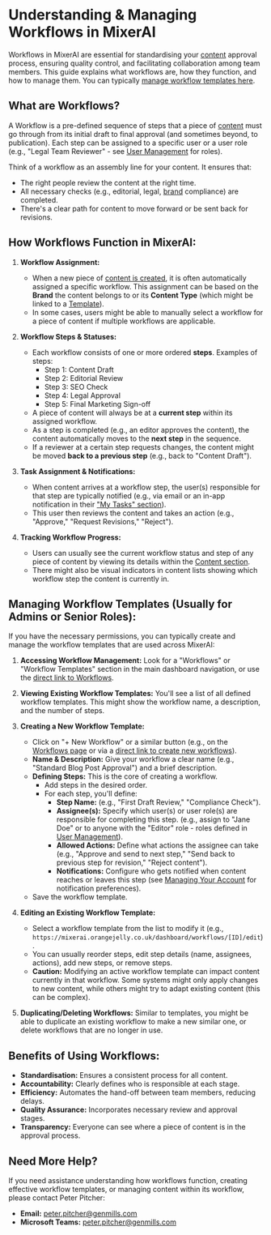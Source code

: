 # Understanding & Managing Workflows in MixerAI

Workflows in MixerAI are essential for standardising your [content](./?article=03-content) approval process, ensuring quality control, and facilitating collaboration among team members. This guide explains what workflows are, how they function, and how to manage them. You can typically [manage workflow templates here](https://mixerai.orangejelly.co.uk/dashboard/workflows).

## What are Workflows?

A Workflow is a pre-defined sequence of steps that a piece of [content](./?article=03-content) must go through from its initial draft to final approval (and sometimes beyond, to publication). Each step can be assigned to a specific user or a user role (e.g., "Legal Team Reviewer" - see [User Management](./?article=07-users) for roles).

Think of a workflow as an assembly line for your content. It ensures that:
*   The right people review the content at the right time.
*   All necessary checks (e.g., editorial, legal, [brand](./?article=02-brands) compliance) are completed.
*   There's a clear path for content to move forward or be sent back for revisions.

## How Workflows Function in MixerAI:

1.  **Workflow Assignment:**
    *   When a new piece of [content is created](./?article=03-content), it is often automatically assigned a specific workflow. This assignment can be based on the **Brand** the content belongs to or its **Content Type** (which might be linked to a [Template](./?article=04-templates)).
    *   In some cases, users might be able to manually select a workflow for a piece of content if multiple workflows are applicable.

2.  **Workflow Steps & Statuses:**
    *   Each workflow consists of one or more ordered **steps**. Examples of steps:
        *   Step 1: Content Draft
        *   Step 2: Editorial Review
        *   Step 3: SEO Check
        *   Step 4: Legal Approval
        *   Step 5: Final Marketing Sign-off
    *   A piece of content will always be at a **current step** within its assigned workflow.
    *   As a step is completed (e.g., an editor approves the content), the content automatically moves to the **next step** in the sequence.
    *   If a reviewer at a certain step requests changes, the content might be moved **back to a previous step** (e.g., back to "Content Draft").

3.  **Task Assignment & Notifications:**
    *   When content arrives at a workflow step, the user(s) responsible for that step are typically notified (e.g., via email or an in-app notification in their ["My Tasks" section](./?article=06-my-tasks)).
    *   This user then reviews the content and takes an action (e.g., "Approve," "Request Revisions," "Reject").

4.  **Tracking Workflow Progress:**
    *   Users can usually see the current workflow status and step of any piece of content by viewing its details within the [Content section](https://mixerai.orangejelly.co.uk/dashboard/content).
    *   There might also be visual indicators in content lists showing which workflow step the content is currently in.

## Managing Workflow Templates (Usually for Admins or Senior Roles):

If you have the necessary permissions, you can typically create and manage the workflow templates that are used across MixerAI:

1.  **Accessing Workflow Management:** Look for a "Workflows" or "Workflow Templates" section in the main dashboard navigation, or use the [direct link to Workflows](https://mixerai.orangejelly.co.uk/dashboard/workflows).

2.  **Viewing Existing Workflow Templates:** You'll see a list of all defined workflow templates. This might show the workflow name, a description, and the number of steps.

3.  **Creating a New Workflow Template:**
    *   Click on "+ New Workflow" or a similar button (e.g., on the [Workflows page](https://mixerai.orangejelly.co.uk/dashboard/workflows) or via a [direct link to create new workflows](https://mixerai.orangejelly.co.uk/dashboard/workflows/new)).
    *   **Name & Description:** Give your workflow a clear name (e.g., "Standard Blog Post Approval") and a brief description.
    *   **Defining Steps:** This is the core of creating a workflow.
        *   Add steps in the desired order.
        *   For each step, you'll define:
            *   **Step Name:** (e.g., "First Draft Review," "Compliance Check").
            *   **Assignee(s):** Specify which user(s) or user role(s) are responsible for completing this step. (e.g., assign to "Jane Doe" or to anyone with the "Editor" role - roles defined in [User Management](./?article=07-users)).
            *   **Allowed Actions:** Define what actions the assignee can take (e.g., "Approve and send to next step," "Send back to previous step for revision," "Reject content").
            *   **Notifications:** Configure who gets notified when content reaches or leaves this step (see [Managing Your Account](./?article=08-account) for notification preferences).
    *   Save the workflow template.

4.  **Editing an Existing Workflow Template:**
    *   Select a workflow template from the list to modify it (e.g., `https://mixerai.orangejelly.co.uk/dashboard/workflows/[ID]/edit`).
    *   You can usually reorder steps, edit step details (name, assignees, actions), add new steps, or remove steps.
    *   **Caution:** Modifying an active workflow template can impact content currently in that workflow. Some systems might only apply changes to new content, while others might try to adapt existing content (this can be complex).

5.  **Duplicating/Deleting Workflows:** Similar to templates, you might be able to duplicate an existing workflow to make a new similar one, or delete workflows that are no longer in use.

## Benefits of Using Workflows:

*   **Standardisation:** Ensures a consistent process for all content.
*   **Accountability:** Clearly defines who is responsible at each stage.
*   **Efficiency:** Automates the hand-off between team members, reducing delays.
*   **Quality Assurance:** Incorporates necessary review and approval stages.
*   **Transparency:** Everyone can see where a piece of content is in the approval process.

## Need More Help?

If you need assistance understanding how workflows function, creating effective workflow templates, or managing content within its workflow, please contact Peter Pitcher:

*   **Email:** [peter.pitcher@genmills.com](mailto:peter.pitcher@genmills.com)
*   **Microsoft Teams:** [peter.pitcher@genmills.com](https://teams.microsoft.com/l/chat/0/0?users=peter.pitcher@genmills.com) 